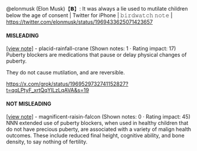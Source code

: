 @elonmusk (Elon Musk)【𝗕】: It was always a lie used to mutilate children below the age of consent | Twitter for iPhone | 𝚋𝚒𝚛𝚍𝚠𝚊𝚝𝚌𝚑 𝚗𝚘𝚝𝚎 | https://twitter.com/elonmusk/status/1969433625071423657

#### MISLEADING

[[view note]](https://x.com/i/birdwatch/n/1969542338973483132) - placid-rainfall-crane (Shown notes: 1 · Rating impact: 17)\
Puberty blockers are medications that pause or delay physical changes of puberty.

They do not cause mutilation, and are reversible.

https://x.com/grok/status/1969529732741152827?t=qqLPtyF_xrtQqYILzLqAVA&s=19

#### NOT MISLEADING

[[view note]](https://x.com/i/birdwatch/n/1969545838473912530) - magnificent-raisin-falcon (Shown notes: 0 · Rating impact: 45)\
NNN extended use of puberty blockers, when used in healthy children that do not have precious puberty, are associated with a variety of malign health outcomes. These include reduced final height, cognitive ability, and bone density, to say nothing of fertility. 
